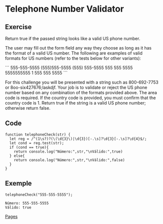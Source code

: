 # Telephone Number Validator

<h2>Exercise</h2>
<p>Return true if the passed string looks like a valid US phone number.</p>

<p>The user may fill out the form field any way they choose as long as it has the format of a valid US number. The following are examples of valid formats for US numbers (refer to the tests below for other variants):</p>
```
555-555-5555
(555)555-5555
(555) 555-5555
555 555 5555
5555555555
1 555 555 5555
```
<p>For this challenge you will be presented with a string such as 800-692-7753 or 8oo-six427676;laskdjf. Your job is to validate or reject the US phone number based on any combination of the formats provided above. The area code is required. If the country code is provided, you must confirm that the country code is 1. Return true if the string is a valid US phone number; otherwise return false.</p>


<h2>Code</h2>

```
function telephoneCheck(str) {
  let reg = /^(1\s?)?(\(\d{3}\)|\d{3})[-.\s]?\d{3}[-.\s]?\d{4}$/;
  let cond = reg.test(str);
  if (cond == true){
    return console.log("Número:",str,"\nVálido:",true)
  } else{
    return console.log("Número:",str,"\nVálido:",false)
  }
}
```

<h2>Exemple</h2>

```
telephoneCheck("555-555-5555");

Número: 555-555-5555 
Válido: true
```
<a href="https://a-marvulle.github.io/phoneValidator/" target=_blank>Pages</a>
